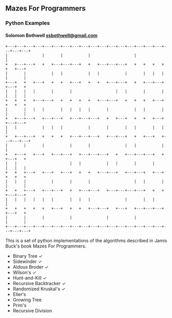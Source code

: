 ## Mazes For Programmers
### Python Examples
#### Solomon Bothwell ssbothwell@gmail.com

```
+---+---+---+---+---+---+---+---+---+---+---+---+---+---+---+---+---+---+---+---+
|               |       |           |                   |                       |
+   +---+---+   +   +---+---+---+   +   +---+---+---+   +   +   +   +   +   +---+
|       |           |   |           |   |           |       |   |   |   |       |
+---+   +   +---+   +   +   +---+   +   +   +---+---+   +   +---+---+   +---+   +
|   |   |   |       |       |                   |   |       |       |   |   |   |
+   +   +   +---+---+   +   +   +   +   +---+---+   +   +   +   +---+   +   +   +
|       |   |   |       |   |   |   |       |           |   |       |   |       |
+   +---+---+   +---+---+   +---+---+---+   +   +---+   +   +   +---+   +---+---+
|   |           |   |   |           |       |       |   |       |   |           |
+   +---+---+   +   +   +   +---+---+---+   +---+---+   +   +---+   +---+---+---+
|       |       |           |       |               |   |           |           |
+   +---+   +---+   +---+---+   +---+---+---+   +   +---+---+---+   +   +---+   +
|   |                       |   |           |   |       |       |       |   |   |
+   +   +---+   +---+   +---+   +   +   +---+---+   +---+---+   +---+   +   +   +
|   |   |           |       |       |                   |   |       |   |       |
+   +   +---+   +---+---+   +   +---+---+   +---+---+---+---+   +   +   +---+---+
|   |   |   |   |   |       |   |   |               |       |   |               |
+   +   +   +   +   +---+   +   +   +---+---+   +---+   +---+---+---+   +---+   +
|       |       |           |               |           |               |       |
+---+---+---+---+---+---+---+---+---+---+---+---+---+---+---+---+---+---+---+---+
```

This is a set of python implementations of the algorithms 
described in Jamis Buck's book Mazes For Programmers. 

* Binary Tree ✓
* Sidewinder ✓
* Aldous Broder ✓
* Wilson's ✓
* Hunt-and-Kill ✓
* Recursive Backtracker ✓
* Randomized Kruskal's ✓
* Eller's
* Growing Tree
* Prim's
* Recursive Division
